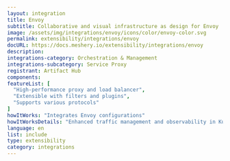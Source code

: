 ```yaml
---
layout: integration
title: Envoy
subtitle: Collaborative and visual infrastructure as design for Envoy
image: /assets/img/integrations/envoy/icons/color/envoy-color.svg
permalink: extensibility/integrations/envoy
docURL: https://docs.meshery.io/extensibility/integrations/envoy
description: 
integrations-category: Orchestration & Management
integrations-subcategory: Service Proxy
registrant: Artifact Hub
components: 
featureList: [
  "High-performance proxy and load balancer",
  "Extensible with filters and plugins",
  "Supports various protocols"
]
howItWorks: "Integrates Envoy configurations"
howItWorksDetails: "Enhanced traffic management and observability in Kubernetes"
language: en
list: include
type: extensibility
category: integrations
---
```

